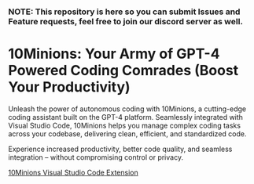 ### NOTE: This repository is here so you can submit Issues and Feature requests, feel free to join our discord server as well.

# 10Minions: Your Army of GPT-4 Powered Coding Comrades (Boost Your Productivity)

Unleash the power of autonomous coding with 10Minions, a cutting-edge coding assistant built on the GPT-4 platform. Seamlessly integrated with Visual Studio Code, 10Minions helps you manage complex coding tasks across your codebase, delivering clean, efficient, and standardized code.

Experience increased productivity, better code quality, and seamless integration – without compromising control or privacy.

[10Minions Visual Studio Code Extension]([https://link-url-here.org](https://marketplace.visualstudio.com/items?itemName=10Clouds.10minions))
